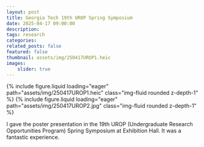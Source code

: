 ```yaml
---
layout: post
title: Georgia Tech 19th UROP Spring Symposium
date: 2025-04-17 09:00:00
description: 
tags: research
categories:
related_posts: false
featured: false
thumbnail: assets/img/250417UROP1.heic
images:
    slider: true
---
```

<swiper-container keyboard="true" navigation="true" pagination="true" pagination-clickable="true" pagination-dynamic-bullets="true" rewind="true">
  <swiper-slide>{% include figure.liquid loading="eager" path="assets/img/250417UROP1.heic" class="img-fluid rounded z-depth-1" %}</swiper-slide>
  <swiper-slide>{% include figure.liquid loading="eager" path="assets/img/250417UROP2.jpg" class="img-fluid rounded z-depth-1" %}</swiper-slide>
</swiper-container>

I gave the poster presentation in the 19th UROP (Undergraduate Research Opportunities Program) Spring Symposium at Exhibition Hall. It was a fantastic experience.